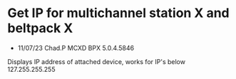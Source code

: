# Get IP for multichannel station X and beltpack X

- 11/07/23 Chad.P MCXD BPX 5.0.4.5846


Displays IP address of attached device, works for IP's below 127.255.255.255
